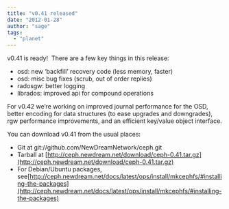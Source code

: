 ```yaml
---
title: "v0.41 released"
date: "2012-01-28"
author: "sage"
tags: 
  - "planet"
---
```


v0.41 is ready!  There are a few key things in this release:

- osd: new ‘backfill’ recovery code (less memory, faster)
- osd: misc bug fixes (scrub, out of order replies)
- radosgw: better logging
- librados: improved api for compound operations

For v0.42 we’re working on improved journal performance for the OSD, better encoding for data structures (to ease upgrades and downgrades), rgw performance improvements, and an efficient key/value object interface.

You can download v0.41 from the usual places:

- Git at git://github.com/NewDreamNetwork/ceph.git
- Tarball at [http://ceph.newdream.net/download/ceph-0.41.tar.gz](http://ceph.newdream.net/download/ceph-0.41.tar.gz)
- For Debian/Ubuntu packages, see[http://ceph.newdream.net/docs/latest/ops/install/mkcephfs/#installing-the-packages](http://ceph.newdream.net/docs/latest/ops/install/mkcephfs/#installing-the-packages)

